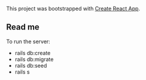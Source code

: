 <!-- npm i react-moment -->
<!-- npm install react-bootstrap bootstrap -->
This project was bootstrapped with [Create React App](https://github.com/facebook/create-react-app).

## Read me
To run the server:

- rails db:create
- rails db:migrate
- rails db:seed
- rails s





